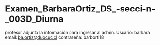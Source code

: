 # Examen_BarbaraOrtiz_DS_-secci-n-_003D_Diurna
profesor adjunto la información para ingresar al admin. Usuario: barbara  email: ba.ortiz@duocuc.cl  contraseña: barborti18
